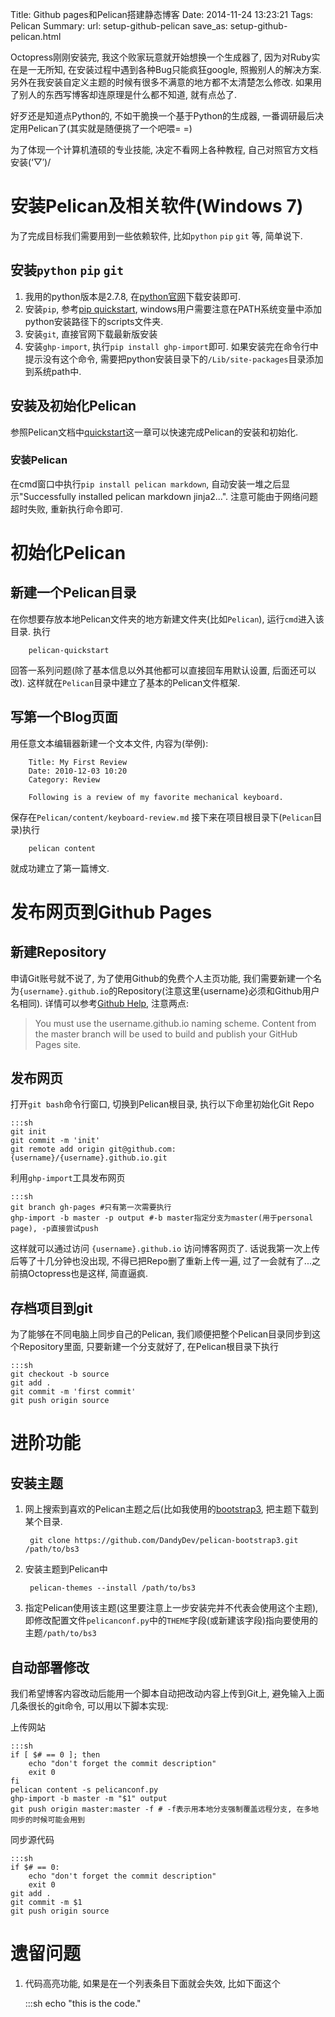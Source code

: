 Title: Github pages和Pelican搭建静态博客
Date: 2014-11-24 13:23:21
Tags: Pelican
Summary:
url: setup-github-pelican
save_as: setup-github-pelican.html

Octopress刚刚安装完, 我这个败家玩意就开始想换一个生成器了, 因为对Ruby实在是一无所知, 在安装过程中遇到各种Bug只能疯狂google, 照搬别人的解决方案. 另外在我安装自定义主题的时候有很多不满意的地方都不太清楚怎么修改. 如果用了别人的东西写博客却连原理是什么都不知道, 就有点怂了.

好歹还是知道点Python的, 不如干脆换一个基于Python的生成器, 一番调研最后决定用Pelican了(其实就是随便挑了一个吧喂= =)

为了体现一个计算机渣硕的专业技能, 决定不看网上各种教程, 自己对照官方文档安装(‘▽′)/  

# 安装Pelican及相关软件(Windows 7)
为了完成目标我们需要用到一些依赖软件, 比如`python` `pip` `git` 等, 简单说下.

## 安装`python` `pip` `git`
1. 我用的python版本是2.7.8, 在[python官网](https://www.python.org/downloads/)下载安装即可.
2. 安装`pip`, 参考[pip quickstart](https://pip.pypa.io/en/latest/installing.html), windows用户需要注意在PATH系统变量中添加python安装路径下的scripts文件夹.
3. 安装`git`, 直接官网下载最新版安装
4. 安装`ghp-import`, 执行`pip install ghp-import`即可. 如果安装完在命令行中提示没有这个命令, 需要把python安装目录下的`/Lib/site-packages`目录添加到系统path中.

## 安装及初始化Pelican
参照Pelican文档中[quickstart](http://docs.getpelican.com/en/3.5.0/quickstart.html)这一章可以快速完成Pelican的安装和初始化.

### 安装Pelican
在cmd窗口中执行`pip install pelican markdown`, 自动安装一堆之后显示"Successfully installed pelican markdown jinja2...". 注意可能由于网络问题超时失败, 重新执行命令即可.

# 初始化Pelican

## 新建一个Pelican目录
在你想要存放本地Pelican文件夹的地方新建文件夹(比如`Pelican`), 运行`cmd`进入该目录. 执行

        pelican-quickstart
        
回答一系列问题(除了基本信息以外其他都可以直接回车用默认设置, 后面还可以改). 这样就在`Pelican`目录中建立了基本的Pelican文件框架.

## 写第一个Blog页面
用任意文本编辑器新建一个文本文件, 内容为(举例):

        Title: My First Review
        Date: 2010-12-03 10:20
        Category: Review

        Following is a review of my favorite mechanical keyboard.
        
保存在`Pelican/content/keyboard-review.md`
接下来在项目根目录下(`Pelican`目录)执行

        pelican content

就成功建立了第一篇博文.

# 发布网页到Github Pages

## 新建Repository
申请Git账号就不说了, 为了使用Github的免费个人主页功能, 我们需要新建一个名为`{username}.github.io`的Repository(注意这里{username}必须和Github用户名相同). 详情可以参考[Github Help](https://help.github.com/articles/user-organization-and-project-pages/), 注意两点:

>You must use the username.github.io naming scheme.
>Content from the master branch will be used to build and publish your GitHub Pages site.

## 发布网页
打开`git bash`命令行窗口, 切换到Pelican根目录, 执行以下命里初始化Git Repo

    :::sh
    git init
    git commit -m 'init'
    git remote add origin git@github.com:{username}/{username}.github.io.git
        
利用`ghp-import`工具发布网页

    :::sh
    git branch gh-pages #只有第一次需要执行
    ghp-import -b master -p output #-b master指定分支为master(用于personal page), -p直接尝试push

这样就可以通过访问 `{username}.github.io` 访问博客网页了. 话说我第一次上传后等了十几分钟也没出现, 不得已把Repo删了重新上传一遍, 过了一会就有了...之前搞Octopress也是这样, 简直逼疯.

## 存档项目到git
为了能够在不同电脑上同步自己的Pelican, 我们顺便把整个Pelican目录同步到这个Repository里面, 只要新建一个分支就好了, 在Pelican根目录下执行

    :::sh
    git checkout -b source
    git add .
    git commit -m 'first commit'
    git push origin source

# 进阶功能

## 安装主题
1. 网上搜索到喜欢的Pelican主题之后(比如我使用的[bootstrap3](https://github.com/DandyDev/pelican-bootstrap3), 把主题下载到某个目录.

        git clone https://github.com/DandyDev/pelican-bootstrap3.git /path/to/bs3
        
2. 安装主题到Pelican中

        pelican-themes --install /path/to/bs3
        
3. 指定Pelican使用该主题(这里要注意上一步安装完并不代表会使用这个主题), 即修改配置文件`pelicanconf.py`中的`THEME`字段(或新建该字段)指向要使用的主题`/path/to/bs3`

## 自动部署修改
我们希望博客内容改动后能用一个脚本自动把改动内容上传到Git上, 避免输入上面几条很长的git命令, 可以用以下脚本实现:

上传网站

    :::sh
    if [ $# == 0 ]; then
        echo "don't forget the commit description"
        exit 0
    fi
    pelican content -s pelicanconf.py
    ghp-import -b master -m "$1" output
    git push origin master:master -f # -f表示用本地分支强制覆盖远程分支, 在多地同步的时候可能会用到

同步源代码
    
    :::sh
    if $# == 0:
        echo "don't forget the commit description"
        exit 0
    git add .
    git commit -m $1
    git push origin source
    
# 遗留问题
1. 代码高亮功能, 如果是在一个列表条目下面就会失效, 比如下面这个

    :::sh
    echo "this is the code."
